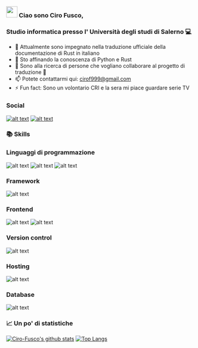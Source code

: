 ### <img src="https://raw.githubusercontent.com/MartinHeinz/MartinHeinz/master/wave.gif" width="30px"> Ciao sono Ciro Fusco,
### Studio informatica presso l' Università degli studi di Salerno 💻

- 🔭 Attualmente sono impegnato nella traduzione ufficiale della documentazione di Rust in italiano
- 🌱 Sto affinando la conoscenza di Python e Rust
- 👯 Sono alla ricerca di persone che vogliano collaborare al progetto di traduzione 🤣
- 📫 Potete contattarmi qui: cirof999@gmail.com
- ⚡ Fun fact: Sono un volontario CRI e la sera mi piace guardare serie TV
<!--- - 🤔 I’m looking for help with ...) -->
<!--- - 😄 Pronouns: ... -->

### Social
[![alt text][2.1]][2]
[![alt text][3.1]][3]

[2.1]: http://i.imgur.com/P3YfQoD.png (facebook)
[2]: https://www.facebook.com/ciro.fusco.94/
[3.1]: https://imgur.com/qGgpXDt.png (instagram)
[3]: https://www.instagram.com/ciro.fusco/


### 📚 Skills
### Linguaggi di programmazione
![alt text](https://img.shields.io/badge/java-%23ED8B00.svg?&style=for-the-badge&logo=java&logoColor=white)
![alt text](https://img.shields.io/badge/python%20-%2314354C.svg?&style=for-the-badge&logo=python&logoColor=white)
![alt text](https://img.shields.io/badge/c%20-%2300599C.svg?&style=for-the-badge&logo=c&logoColor=white)
### Framework
![alt text](https://img.shields.io/badge/react_native%20-%2320232a.svg?&style=for-the-badge&logo=react&logoColor=%2361DAFB)
### Frontend
![alt text](https://img.shields.io/badge/html5%20-%23E34F26.svg?&style=for-the-badge&logo=html5&logoColor=white)
![alt text](https://img.shields.io/badge/css3%20-%231572B6.svg?&style=for-the-badge&logo=css3&logoColor=white)
### Version control
![alt text](https://img.shields.io/badge/github%20-%23121011.svg?&style=for-the-badge&logo=github&logoColor=white)
### Hosting
![alt text](https://img.shields.io/badge/firebase%20-%23039BE5.svg?&style=for-the-badge&logo=firebase)
### Database
![alt text](https://img.shields.io/badge/mysql-%2300f.svg?&style=for-the-badge&logo=mysql&logoColor=white)


### 📈 Un po' di statistiche
[![Ciro-Fusco's github stats](https://github-readme-stats.vercel.app/api?username=Ciro-Fusco&theme=chartreuse-dark)](https://github.com/anuraghazra/github-readme-stats)
[![Top Langs](https://github-readme-stats.vercel.app/api/top-langs/?username=Ciro-Fusco&theme=chartreuse-dark)](https://github.com/anuraghazra/github-readme-stats)
